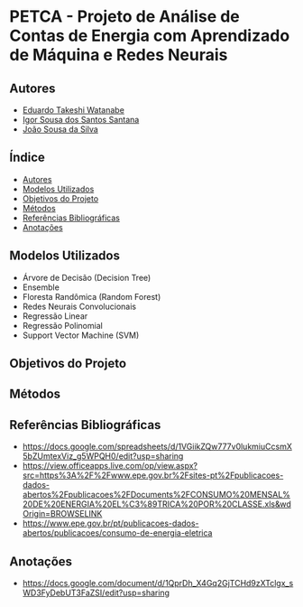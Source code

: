 # PETCA - Projeto de Análise de Contas de Energia com Aprendizado de Máquina e Redes Neurais

## Autores
- [Eduardo Takeshi Watanabe](https://github.com/wtksh)
- [Igor Sousa dos Santos Santana](https://github.com/igorssant)
- [João Sousa da Silva](https://github.com/JoaoVictor55)

## Índice
  - [Autores](#autores)
  - [Modelos Utilizados](#modelos-utilizados)
  - [Objetivos do Projeto](#objetivos-do-projeto)
  - [Métodos](#métodos)
  - [Referências Bibliográficas](#referências-bibliográficas)
  - [Anotações](##anotações)

## Modelos Utilizados
- Árvore de Decisão (Decision Tree)
- Ensemble
- Floresta Randômica (Random Forest)
- Redes Neurais Convolucionais
- Regressão Linear
- Regressão Polinomial
- Support Vector Machine (SVM)

## Objetivos do Projeto

## Métodos

## Referências Bibliográficas
- https://docs.google.com/spreadsheets/d/1VGiikZQw777v0lukmiuCcsmX5bZUmtexViz_g5WPQH0/edit?usp=sharing
- https://view.officeapps.live.com/op/view.aspx?src=https%3A%2F%2Fwww.epe.gov.br%2Fsites-pt%2Fpublicacoes-dados-abertos%2Fpublicacoes%2FDocuments%2FCONSUMO%20MENSAL%20DE%20ENERGIA%20EL%C3%89TRICA%20POR%20CLASSE.xls&wdOrigin=BROWSELINK
- https://www.epe.gov.br/pt/publicacoes-dados-abertos/publicacoes/consumo-de-energia-eletrica

## Anotações
- https://docs.google.com/document/d/1QprDh_X4Gq2GjTCHd9zXTclgx_sWD3FyDebUT3FaZSI/edit?usp=sharing
